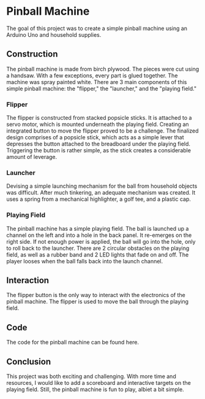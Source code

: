 # Pinball Machine 

The goal of this project was to create a simple pinball machine using an Arduino Uno and household supplies.

## Construction 

The pinball machine is made from birch plywood. The pieces were cut using a handsaw. With a few exceptions, every part is glued together. The machine was spray painted white. There are 3 main components of this simple pinball machine: the "flipper," the "launcher," and the "playing field." 

### Flipper

The flipper is constructed from stacked popsicle sticks. It is attached to a servo motor, which is mounted underneath the playing field. Creating an integrated button to move the flipper proved to be a challenge. The finalized design comprises of a popsicle stick, which acts as a simple lever that depresses the button attached to the breadboard under the playing field. Triggering the button is rather simple, as the stick creates a considerable amount of leverage. 

### Launcher

Devising a simple launching mechanism for the ball from household objects was difficult. After much tinkering, an adequate mechanism was created. It uses a spring from a mechanical highlighter, a golf tee, and a plastic cap. 

### Playing Field

The pinball machine has a simple playing field. The ball is launched up a channel on the left and into a hole in the back panel. It re-emerges on the right side. If not enough power is applied, the ball will go into the hole, only to roll back to the launcher. There are 2 circular obstacles on the playing field, as well as a rubber band and 2 LED lights that fade on and off. The player looses when the ball falls back into the launch channel. 

## Interaction

The flipper button is the only way to interact with the electronics of the pinball machine. The flipper is used to move the ball through the playing field. 

## Code 

The code for the pinball machine can be found here.

## Conclusion

This project was both exciting and challenging. With more time and resources, I would like to add a scoreboard and interactive targets on the playing field. Still, the pinball machine is fun to play, albiet a bit simple. 




